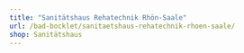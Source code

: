 ```yaml
---
title: "Sanitätshaus Rehatechnik Rhön-Saale"
url: /bad-bocklet/sanitaetshaus-rehatechnik-rhoen-saale/
shop: Sanitätshaus
---
```

